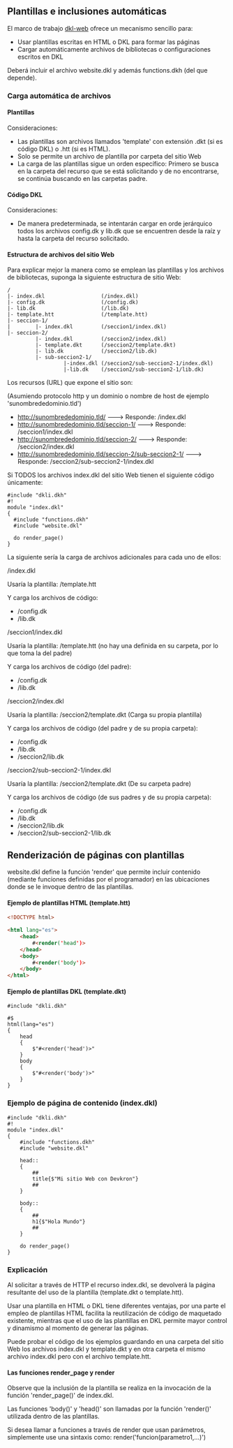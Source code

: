 ## Plantillas e inclusiones automáticas

El marco de trabajo [dkl-web](https://github.com/Induxsoft/dkl-web) ofrece un mecanismo sencillo para:

* Usar plantillas escritas en HTML o DKL para formar las páginas
* Cargar automáticamente archivos de bibliotecas o configuraciones escritos en DKL

Deberá incluir el archivo website.dkl y además functions.dkh (del que depende).

### Carga automática de archivos

#### Plantillas
Consideraciones:

* Las plantillas son archivos llamados 'template' con extensión .dkt (si es código DKL) o .htt (si es HTML).
* Solo se permite un archivo de plantilla por carpeta del sitio Web
* La carga de las plantillas sigue un orden específico: Primero se busca en la carpeta del recurso que se está solicitando y de no encontrarse, se continúa buscando en las carpetas padre.

#### Código DKL

Consideraciones:

* De manera predeterminada, se intentarán cargar en orde jerárquico todos los archivos config.dk y lib.dk que se encuentren desde la raíz y hasta la carpeta del recurso solicitado.


#### Estructura de archivos del sitio Web

Para explicar mejor la manera como se emplean las plantillas y los archivos de bibliotecas, suponga la siguiente estructura de sitio Web:

``` TEXT
/
|- index.dkl                  (/index.dkl)
|- config.dk                  (/config.dk)
|- lib.dk                     (/lib.dk)
|- template.htt               (/template.htt)
|- seccion-1/       
|        |- index.dkl         (/seccion1/index.dkl)
|- seccion-2/
         |- index.dkl         (/seccion2/index.dkl)
         |- template.dkt      (/seccion2/template.dkt)
         |- lib.dk            (/seccion2/lib.dk)
         |- sub-seccion2-1/   
                  |-index.dkl (/seccion2/sub-seccion2-1/index.dkl)
                  |-lib.dk    (/seccion2/sub-seccion2-1/lib.dk)

```
Los recursos (URL) que expone el sitio son:

(Asumiendo protocolo http y un dominio o nombre de host de ejemplo 'sunombrededominio.tld')

* http://sunombrededominio.tld/             ---> Responde: /index.dkl
* http://sunombrededominio.tld/seccion-1/   ---> Responde: /seccion1/index.dkl
* http://sunombrededominio.tld/seccion-2/   ---> Responde: /seccion2/index.dkl
* http://sunombrededominio.tld/seccion-2/sub-seccion2-1/  ---> Responde: /seccion2/sub-seccion2-1/index.dkl

Si TODOS los archivos index.dkl del sitio Web tienen el siguiente código únicamente:

``` DKL
#include "dkli.dkh"
#!
module "index.dkl"
{
  #include "functions.dkh"
  #include "website.dkl"

  do render_page()
}
```
La siguiente sería la carga de archivos adicionales para cada uno de ellos:

/index.dkl

Usaría la plantilla: /template.htt

Y carga los archivos de código:

  * /config.dk
  * /lib.dk
 
/seccion1/index.dkl

Usaría la plantilla: /template.htt (no hay una definida en su carpeta, por lo que toma la del padre)

Y carga los archivos de código (del padre):

  * /config.dk
  * /lib.dk

/seccion2/index.dkl

Usaría la plantilla: /seccion2/template.dkt (Carga su propia plantilla)

Y carga los archivos de código (del padre y de su propia carpeta):

  * /config.dk
  * /lib.dk
  * /seccion2/lib.dk

/seccion2/sub-seccion2-1/index.dkl

Usaría la plantilla: /seccion2/template.dkt (De su carpeta padre)

Y carga los archivos de código (de sus padres y de su propia carpeta):

  * /config.dk
  * /lib.dk
  * /seccion2/lib.dk
  * /seccion2/sub-seccion2-1/lib.dk

## Renderización de páginas con plantillas

website.dkl define la función 'render' que permite incluir contenido (mediante funciones definidas por el programador) en las ubicaciones donde se le invoque dentro de las plantillas.

#### Ejemplo de plantillas HTML (template.htt)


``` HTML
<!DOCTYPE html>

<html lang="es">
	<head>
		#<render('head')>
	</head>
	<body>
		#<render('body')>
	</body>
</html>
```

#### Ejemplo de plantillas DKL (template.dkt)


``` DKL
#include "dkli.dkh"

#$
html(lang="es")
{
	head
	{
		$"#<render('head')>"
	}
	body
	{
		$"#<render('body')>"
	}
}

```
### Ejemplo de página de contenido (index.dkl)

``` DKL
#include "dkli.dkh"
#!
module "index.dkl"
{
    #include "functions.dkh"
    #include "website.dkl"

    head::
    {
        ##
        title{$"Mi sitio Web con Devkron"}
        ##
    }

    body::
    {
        ##
        h1{$"Hola Mundo"}
        ##
    }

    do render_page()
}
```
### Explicación
Al solicitar a través de HTTP el recurso index.dkl, se devolverá la página resultante del uso de la plantilla (template.dkt o template.htt).

Usar una plantilla en HTML o DKL tiene diferentes ventajas, por una parte el empleo de plantillas HTML facilita la reutilización de código de maquetado existente, mientras que el uso de las plantillas en DKL permite mayor control y dinamismo al momento de generar las páginas.

Puede probar el código de los ejemplos guardando en una carpeta del sitio Web los archivos index.dkl y template.dkt y en otra carpeta el mismo archivo index.dkl pero con el archivo template.htt.

#### Las funciones render_page y render
Observe que la inclusión de la plantilla se realiza en la invocación de la función 'render_page()' de index.dkl.

Las funciones 'body()' y 'head()' son llamadas por la función 'render()' utilizada dentro de las plantillas.

Si desea llamar a funciones a través de render que usan parámetros, simplemente use una sintaxis como: render('funcion(parametro1,...)')
